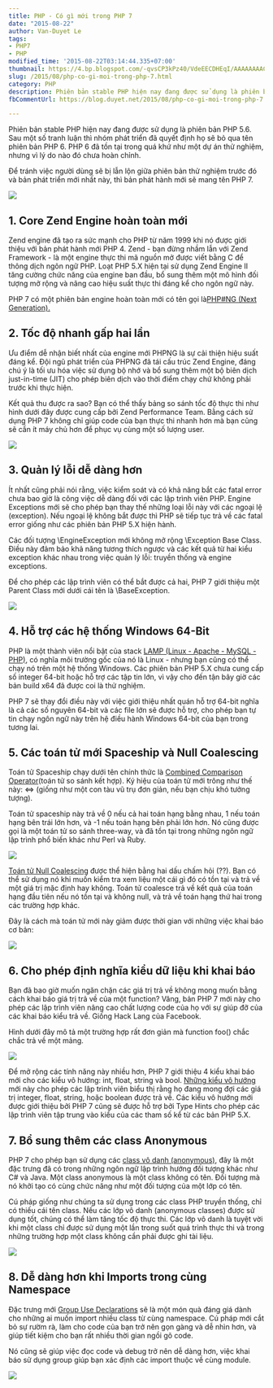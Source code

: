 ```yaml
---
title: PHP - Có gì mới trong PHP 7
date: "2015-08-22"
author: Van-Duyet Le
tags:
- PHP7
- PHP
modified_time: '2015-08-22T03:14:44.335+07:00'
thumbnail: https://4.bp.blogspot.com/-qvsCP3kPz40/VdeEECDHEqI/AAAAAAAACwQ/JD4OFlHjdbo/s1600/php7.jpeg
slug: /2015/08/php-co-gi-moi-trong-php-7.html
category: PHP
description: Phiên bản stable PHP hiện nay đang được sử dụng là phiên bản PHP 5.6. Sau một số tranh luận thì nhóm phát triển đã quyết định họ sẽ bỏ qua tên phiên bản PHP 6. PHP 6 đã tồn tại trong quá khứ như một dự án thử nghiệm, nhưng vì lý do nào đó chưa hoàn chỉnh.
fbCommentUrl: https://blog.duyet.net/2015/08/php-co-gi-moi-trong-php-7.html

---
```


Phiên bản stable PHP hiện nay đang được sử dụng là phiên bản PHP 5.6. Sau một số tranh luận thì nhóm phát triển đã quyết định họ sẽ bỏ qua tên phiên bản PHP 6. PHP 6 đã tồn tại trong quá khứ như một dự án thử nghiệm, nhưng vì lý do nào đó chưa hoàn chỉnh.

Để tránh việc người dùng sẽ bị lẫn lộn giữa phiên bản thử nghiệm trước đó và bản phát triển mới nhất này, thì bản phát hành mới sẽ mang tên PHP 7.

![](https://4.bp.blogspot.com/-qvsCP3kPz40/VdeEECDHEqI/AAAAAAAACwQ/JD4OFlHjdbo/s1600/php7.jpeg)

## 1. Core Zend Engine hoàn toàn mới

Zend engine đã tạo ra sức mạnh cho PHP từ năm 1999 khi nó được giới thiệu với bản phát hành mới PHP 4. Zend - bạn đừng nhầm lẫn với Zend Framework - là một engine thực thi mã nguồn mở được viết bằng C để thông dịch ngôn ngữ PHP. Loạt PHP 5.X hiện tại sử dụng Zend Engine II tăng cường chức năng của engine ban đầu, bổ sung thêm một mô hình đối tượng mở rộng và nâng cao hiệu suất thực thi đáng kể cho ngôn ngữ này.

PHP 7 có một phiên bản engine hoàn toàn mới có tên gọi là[PHP#NG (Next Generation).](https://wiki.php.net/phpng)

## 2. Tốc độ nhanh gấp hai lần

Ưu điểm dễ nhận biết nhất của engine mới PHPNG là sự cải thiện hiệu suất đáng kể. Đội ngũ phát triển của PHPNG đã tái cấu trúc Zend Engine, đáng chú ý là tối ưu hóa việc sử dụng bộ nhớ và bổ sung thêm một bộ biên dịch just-in-time (JIT) cho phép biên dịch vào thời điểm chạy chứ không phải trước khi thực hiện.

Kết quả thu được ra sao? Bạn có thể thấy bảng so sánh tốc độ thực thi như hình dưới đây được cung cấp bởi Zend Performance Team. Bằng cách sử dụng PHP 7 không chỉ giúp code của bạn thực thi nhanh hơn mà bạn cũng sẽ cần ít máy chủ hơn để phục vụ cùng một số lượng user.

[![](https://1.bp.blogspot.com/-bvsVfhq0zCY/VdeEobNR46I/AAAAAAAACwY/8WKnpvl5kbg/s400/frameworks-php7-performance.jpg)](https://1.bp.blogspot.com/-bvsVfhq0zCY/VdeEobNR46I/AAAAAAAACwY/8WKnpvl5kbg/s1600/frameworks-php7-performance.jpg)

## 3. Quản lý lỗi dễ dàng hơn 


Ít nhất cũng phải nói rằng, việc kiểm soát và có khả năng bắt các fatal error chưa bao giờ là công việc dễ dàng đối với các lập trình viên PHP. Engine Exceptions mới sẽ cho phép bạn thay thế những loại lỗi này với các ngoại lệ (exception). Nếu ngoại lệ không bắt được thì PHP sẽ tiếp tục trả về các fatal error giống như các phiên bản PHP 5.X hiện hành.

Các đối tượng \EngineException mới không mở rộng \Exception Base Class. Điều này đảm bảo khả năng tương thích ngược và các kết quả từ hai kiểu exception khác nhau trong việc quản lý lỗi: truyền thống và engine exceptions.

Để cho phép các lập trình viên có thể bắt được cả hai, PHP 7 giới thiệu một Parent Class mới dưới cái tên là \BaseException.

[![](https://4.bp.blogspot.com/-SBPiijvhSbU/VdeE3wQItNI/AAAAAAAACwg/itPw1d2pg38/s1600/engine-exceptions.jpg)](https://4.bp.blogspot.com/-SBPiijvhSbU/VdeE3wQItNI/AAAAAAAACwg/itPw1d2pg38/s1600/engine-exceptions.jpg)

## 4. Hỗ trợ các hệ thống Windows 64-Bit

PHP là một thành viên nổi bật của stack [LAMP (Linux - Apache - MySQL - PHP)](http://www.webopedia.com/TERM/L/LAMP.html), có nghĩa môi trường gốc của nó là Linux - nhưng bạn cũng có thể chạy nó trên một hệ thống Windows. Các phiên bản PHP 5.X chưa cung cấp số integer 64-bit hoặc hỗ trợ các tập tin lớn, vì vậy cho đến tận bây giờ các bản build x64 đã được coi là thử nghiệm.

PHP 7 sẽ thay đổi điều này với việc giới thiệu nhất quán hỗ trợ 64-bit nghĩa là cả các số nguyên 64-bit và các file lớn sẽ được hỗ trợ, cho phép bạn tự tin chạy ngôn ngữ này trên hệ điều hành Windows 64-bit của bạn trong tương lai.

## 5. Các toán tử mới Spaceship và Null Coalescing

Toán tử Spaceship chạy dưới tên chính thức là [Combined Comparison Operator](https://wiki.php.net/rfc/combined-comparison-operator)(toán tử so sánh kết hợp). Ký hiệu của toán tử mới trông như thế này: <=> (giống như một con tàu vũ trụ đơn giản, nếu bạn chịu khó tưởng tượng).

Toán tử spaceship này trả về 0 nếu cả hai toán hạng bằng nhau, 1 nếu toán hạng bên trái lớn hơn, và -1 nếu toán hạng bên phải lớn hơn. Nó cũng được gọi là một toán tử so sánh three-way, và đã tồn tại trong những ngôn ngữ lập trình phổ biến khác như Perl và Ruby.

[![](https://1.bp.blogspot.com/-8cdCb0-zoQ8/VdeFPFtMasI/AAAAAAAACwo/G8PWAxpL5Z4/s1600/spaceship-operator.jpg)](https://1.bp.blogspot.com/-8cdCb0-zoQ8/VdeFPFtMasI/AAAAAAAACwo/G8PWAxpL5Z4/s1600/spaceship-operator.jpg)

[Toán tử Null Coalescing](https://wiki.php.net/rfc/isset_ternary) được thể hiện bằng hai dấu chấm hỏi (??). Bạn có thể sử dụng nó khi muốn kiểm tra xem liệu một cái gì đó có tồn tại và trả về một giá trị mặc định hay không. Toán tử coalesce trả về kết quả của toán hạng đầu tiên nếu nó tồn tại và không null, và trả về toán hạng thứ hai trong các trường hợp khác.

Đây là cách mà toán tử mới này giảm được thời gian với những việc khai báo cơ bản:

[![](https://1.bp.blogspot.com/-O_p79UCnKkA/VdeFa5KBk3I/AAAAAAAACww/0iEDGZTx408/s1600/null-coalesce-operator.jpg)](https://1.bp.blogspot.com/-O_p79UCnKkA/VdeFa5KBk3I/AAAAAAAACww/0iEDGZTx408/s1600/null-coalesce-operator.jpg)

## 6. Cho phép định nghĩa kiểu dữ liệu khi khai báo

Bạn đã bao giờ muốn ngăn chặn các giá trị trả về không mong muốn bằng cách khai báo giá trị trả về của một function? Vâng, bản PHP 7 mới này cho phép các lập trình viên nâng cao chất lượng code của họ với sự giúp đỡ của các khai báo kiểu trả về. Giống Hack Lang của Facebook.

Hình dưới đây mô tả một trường hợp rất đơn giản mà function foo() chắc chắc trả về một mảng.

[![](https://1.bp.blogspot.com/-2zHjiawNYrA/VdeFywqBqEI/AAAAAAAACw4/ttrGtND4lEo/s1600/return-type-declarations.jpg)](https://1.bp.blogspot.com/-2zHjiawNYrA/VdeFywqBqEI/AAAAAAAACw4/ttrGtND4lEo/s1600/return-type-declarations.jpg)

Để mở rộng các tính năng này nhiều hơn, PHP 7 giới thiệu 4 kiểu khai báo mới cho các kiểu vô hướng: int, float, string và bool. [Những kiểu vô hướng](https://wiki.php.net/rfc/scalar_type_hints_v5) mới này cho phép các lập trình viên biểu thị rằng họ đang mong đợi các giá trị integer, float, string, hoặc boolean được trả về. Các kiểu vô hướng mới được giới thiệu bởi PHP 7 cũng sẽ được hỗ trợ bởi Type Hints cho phép các lập trình viên tập trung vào kiểu của các tham số kể từ các bản PHP 5.X. 

## 7. Bổ sung thêm các class Anonymous


PHP 7 cho phép bạn sử dụng các [class vô danh (anonymous)](https://wiki.php.net/rfc/anonymous_classes), đây là một đặc trưng đã có trong những ngôn ngữ lập trình hướng đối tượng khác như C# và Java. Một class anonymous là một class không có tên. Đối tượng mà nó khởi tạo có cùng chức năng như một đối tượng của một lớp có tên.

Cú pháp giống như chúng ta sử dụng trong các class PHP truyền thống, chỉ có thiếu cái tên class. Nếu các lớp vô danh (anonymous classes) được sử dụng tốt, chúng có thể làm tăng tốc độ thực thi. Các lớp vô danh là tuyệt vời khi một class chỉ được sử dụng một lần trong suốt quá trình thực thi và trong những trường hợp một class không cần phải được ghi tài liệu.

[![](https://4.bp.blogspot.com/-w1THC0286Xk/VdeGMKnQKMI/AAAAAAAACxA/IicIXCkqa0Q/s1600/anonymous-classes.jpg)](https://4.bp.blogspot.com/-w1THC0286Xk/VdeGMKnQKMI/AAAAAAAACxA/IicIXCkqa0Q/s1600/anonymous-classes.jpg)

## 8. Dễ dàng hơn khi Imports trong cùng Namespace

Đặc trưng mới [Group Use Declarations](https://wiki.php.net/rfc/group_use_declarations) sẽ là một món quà đáng giá dành cho những ai muốn import nhiều class từ cùng namespace. Cú pháp mới cắt bỏ sự rườm rà, làm cho code của bạn trở nên gọn gàng và dễ nhìn hơn, và giúp tiết kiệm cho bạn rất nhiều thời gian ngồi gõ code.

Nó cũng sẽ giúp việc đọc code và debug trở nên dễ dàng hơn, việc khai báo sử dụng group giúp bạn xác định các import thuộc về cùng module.

[![](https://3.bp.blogspot.com/-MsDvGvGIWnU/VdeGdi-gG1I/AAAAAAAACxI/WbiQQB2x8oQ/s1600/group-use-declarations.jpg)](https://3.bp.blogspot.com/-MsDvGvGIWnU/VdeGdi-gG1I/AAAAAAAACxI/WbiQQB2x8oQ/s1600/group-use-declarations.jpg)

